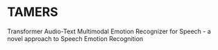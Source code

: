 # TAMERS
Transformer Audio-Text Multimodal Emotion Recognizer for Speech - a novel approach to Speech Emotion Recognition
